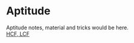 # Aptitude
Aptitude notes, material and tricks would be here.<br>
[HCF, LCF](https://chatgpt.com/c/67deea27-d644-8010-bc20-5c072b6be8fd)<br>